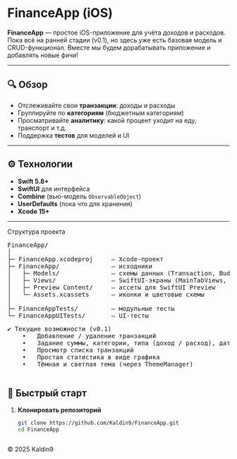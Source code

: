 # FinanceApp (iOS)

**FinanceApp** — простое iOS-приложение для учёта доходов и расходов.  
Пока всё на ранней стадии (v0.1), но здесь уже есть базовая модель и CRUD-функционал. Вместе мы будем дорабатывать приложение и добавлять новые фичи!

---

## 🔍 Обзор

- Отслеживайте свои **транзакции**: доходы и расходы  
- Группируйте по **категориям** (бюджетным категориям)  
- Просматривайте **аналитику**: какой процент уходит на еду, транспорт и т.д.  
- Поддержка **тестов** для моделей и UI  



---

## ⚙️ Технологии

- **Swift 5.8+**  
- **SwiftUI** для интерфейса  
- **Combine** (вью-модель `ObservableObject`)  
- **UserDefaults** (пока что для хранения)  
- **Xcode 15+**

---


Структура проекта 

<pre>
FinanceApp/
│
├─ FinanceApp.xcodeproj     — Xcode-проект
├─ FinanceApp/              — исходники
│   ├─ Models/              — схемы данных (Transaction, Budget, ThemeManager)
│   ├─ Views/               — SwiftUI-экраны (MainTabViews, TransactionView, AddTransactionView, AnalyticsView, ChartsView)
│   ├─ Preview Content/     — ассеты для SwiftUI Preview
│   └─ Assets.xcassets      — иконки и цветовые схемы
│
├─ FinanceAppTests/         — модульные тесты
└─ FinanceAppUITests/       — UI-тесты
</pre>


<pre>
✔️ Текущие возможности (v0.1)
	•	Добавление / удаление транзакций
	•	Задание суммы, категории, типа (доход / расход), даты
	•	Просмотр списка транзакций
	•	Простая статистика в виде графика
	•	Тёмная и светлая тема (через ThemeManager)

</pre>


## 🚀 Быстрый старт

1. **Клонировать репозиторий**  
   ```bash
   git clone https://github.com/Kaldin9/FinanceApp.git
   cd FinanceApp



 © 2025 Kaldin9

